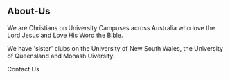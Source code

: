 ## About-Us

We are Christians on University Campuses across Australia who love the Lord Jesus and Love His Word the Bible.

We have 'sister' clubs on the University of New South Wales, the University of Queensland and Monash Uiversity. 

Contact Us


